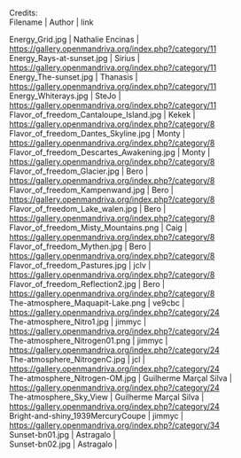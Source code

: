 Credits: \
Filename | Author | link

Energy_Grid.jpg | Nathalie Encinas | https://gallery.openmandriva.org/index.php?/category/11 \
Energy_Rays-at-sunset.jpg | Sirius | https://gallery.openmandriva.org/index.php?/category/11 \
Energy_The-sunset.jpg | Thanasis | https://gallery.openmandriva.org/index.php?/category/11 \
Energy_Whiterays.jpg | SteJo | https://gallery.openmandriva.org/index.php?/category/11 \
Flavor_of_freedom_Cantaloupe_Island.jpg | Kekek | https://gallery.openmandriva.org/index.php?/category/8 \
Flavor_of_freedom_Dantes_Skyline.jpg | Monty | https://gallery.openmandriva.org/index.php?/category/8 \
Flavor_of_freedom_Descartes_Awakening.jpg | Monty | https://gallery.openmandriva.org/index.php?/category/8 \
Flavor_of_freedom_Glacier.jpg | Bero | https://gallery.openmandriva.org/index.php?/category/8 \
Flavor_of_freedom_Kampenwand.jpg | Bero | https://gallery.openmandriva.org/index.php?/category/8 \
Flavor_of_freedom_Lake_walen.jpg | Bero | https://gallery.openmandriva.org/index.php?/category/8 \
Flavor_of_freedom_Misty_Mountains.png | Caig | https://gallery.openmandriva.org/index.php?/category/8 \
Flavor_of_freedom_Mythen.jpg | Bero | https://gallery.openmandriva.org/index.php?/category/8 \
Flavor_of_freedom_Pastures.jpg | jclv | https://gallery.openmandriva.org/index.php?/category/8 \
Flavor_of_freedom_Reflection2.jpg | Bero | https://gallery.openmandriva.org/index.php?/category/8 \
The-atmosphere_Maquapit-Lake.png | ve9cbc | https://gallery.openmandriva.org/index.php?/category/24 \
The-atmosphere_Nitro1.jpg | jimmyc | https://gallery.openmandriva.org/index.php?/category/24 \
The-atmosphere_Nitrogen01.png | jimmyc | https://gallery.openmandriva.org/index.php?/category/24 \
The-atmosphere_NitrogenC.jpg | jcl | https://gallery.openmandriva.org/index.php?/category/24 \
The-atmosphere_Nitrogen-OM.jpg | Guilherme Marçal Silva | https://gallery.openmandriva.org/index.php?/category/24 \
The-atmosphere_Sky_View | Guilherme Marçal Silva | https://gallery.openmandriva.org/index.php?/category/24 \
Bright-and-shiny_1939MercuryCoupe | jimmyc | https://gallery.openmandriva.org/index.php?/category/34 \
Sunset-bn01.jpg | Astragalo | \
Sunset-bn02.jpg | Astragalo | 
